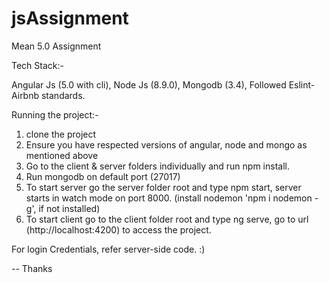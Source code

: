 # jsAssignment
Mean 5.0 Assignment

Tech Stack:-

Angular Js (5.0 with cli), Node Js (8.9.0), Mongodb (3.4), Followed Eslint-Airbnb standards.

Running the project:-

1. clone the project
2. Ensure you have respected versions of angular, node and mongo as mentioned above
3. Go to the client & server folders individually and run npm install.
4. Run mongodb on default port (27017)
5. To start server go the server folder root and type npm start, server starts in watch mode on port 8000. (install nodemon 'npm i nodemon -g', if not installed)
6. To start client go to the client folder root and type ng serve, go to url (http://localhost:4200) to access the project.

For login Credentials, refer server-side code. :)

-- Thanks
